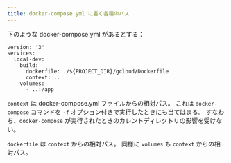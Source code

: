 ```yaml
---
title: docker-compose.yml に書く各種のパス
---
```


下のような docker-compose.yml があるとする：

```
version: '3'
services:
  local-dev:
    build:
      dockerfile: ./${PROJECT_DIR}/gcloud/Dockerfile
      context: ..
    volumes:
      - ..:/app
```

`context` は docker-compose.yml ファイルからの相対パス。
これは `docker-compose` コマンドを `-f` オプション付きで実行したときにも当てはまる。
すなわち、`docker-compose` が実行されたときのカレントディレクトリの影響を受けない。

`dockerfile` は `context` からの相対パス。
同様に `volumes` も `context` からの相対パス。
